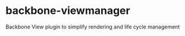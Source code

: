 backbone-viewmanager
====================

Backbone View plugin to simplify rendering and life cycle management
